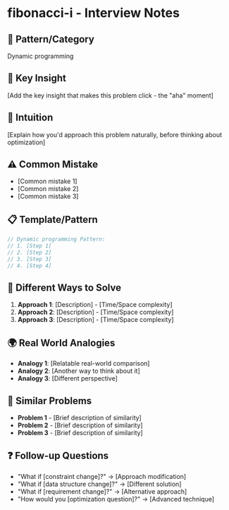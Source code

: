 # fibonacci-i - Interview Notes

## 🔧 Pattern/Category
Dynamic programming

## 🔑 Key Insight
[Add the key insight that makes this problem click - the "aha" moment]

## 🧠 Intuition 
[Explain how you'd approach this problem naturally, before thinking about optimization]

## ⚠️ Common Mistake
- [Common mistake 1]
- [Common mistake 2]
- [Common mistake 3]

## 📋 Template/Pattern
```javascript
// Dynamic programming Pattern:
// 1. [Step 1]
// 2. [Step 2]
// 3. [Step 3]
// 4. [Step 4]
```

## 🔄 Different Ways to Solve
1. **Approach 1**: [Description] - [Time/Space complexity]
2. **Approach 2**: [Description] - [Time/Space complexity]
3. **Approach 3**: [Description] - [Time/Space complexity]

## 🌍 Real World Analogies
- **Analogy 1**: [Relatable real-world comparison]
- **Analogy 2**: [Another way to think about it]
- **Analogy 3**: [Different perspective]

## 🔗 Similar Problems
- **Problem 1** - [Brief description of similarity]
- **Problem 2** - [Brief description of similarity]
- **Problem 3** - [Brief description of similarity]

## ❓ Follow-up Questions
- "What if [constraint change]?" → [Approach modification]
- "What if [data structure change]?" → [Different solution]
- "What if [requirement change]?" → [Alternative approach]
- "How would you [optimization question]?" → [Advanced technique]
